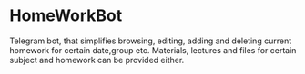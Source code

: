 # HomeWorkBot
Telegram bot, that simplifies browsing, editing, adding and deleting current homework for certain date,group etc. Materials, lectures and files for certain subject and homework can be provided either.
